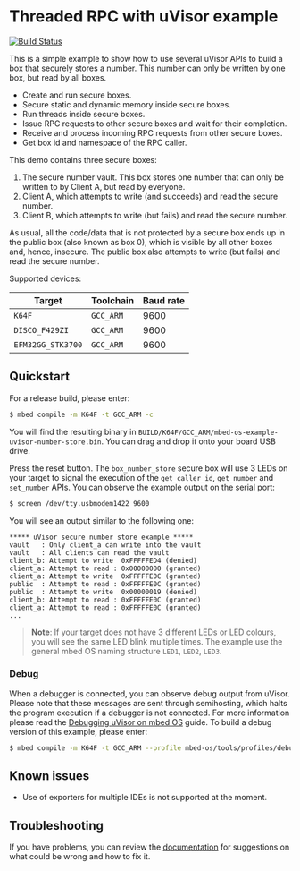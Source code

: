 # Threaded RPC with uVisor example

[![Build Status](https://travis-ci.org/ARMmbed/mbed-os-example-uvisor-number-store.svg?branch=master)](https://travis-ci.org/ARMmbed/mbed-os-example-uvisor-number-store)

This is a simple example to show how to use several uVisor APIs to build a box that securely stores a number.
This number can only be written by one box, but read by all boxes.

* Create and run secure boxes.
* Secure static and dynamic memory inside secure boxes.
* Run threads inside secure boxes.
* Issue RPC requests to other secure boxes and wait for their completion.
* Receive and process incoming RPC requests from other secure boxes.
* Get box id and namespace of the RPC caller.

This demo contains three secure boxes:

1. The secure number vault. This box stores one number that can only be written to by Client A, but read by everyone.
1. Client A, which attempts to write (and succeeds) and read the secure number.
1. Client B, which attempts to write (but fails) and read the secure number.

As usual, all the code/data that is not protected by a secure box ends up in the public box (also known as box 0), which is visible by all other boxes and, hence, insecure. The public box also attempts to write (but fails) and read the secure number.

Supported devices:

| Target            | Toolchain | Baud rate |
|-------------------|-----------|-----------|
| `K64F`            | `GCC_ARM` | 9600      |
| `DISCO_F429ZI`    | `GCC_ARM` | 9600      |
| `EFM32GG_STK3700` | `GCC_ARM` | 9600      |

## Quickstart

For a release build, please enter:

```bash
$ mbed compile -m K64F -t GCC_ARM -c
```

You will find the resulting binary in `BUILD/K64F/GCC_ARM/mbed-os-example-uvisor-number-store.bin`. You can drag and drop it onto your board USB drive.

Press the reset button. The `box_number_store` secure box will use 3 LEDs on your target to signal the execution of the `get_caller_id`, `get_number` and `set_number` APIs. You can observe the example output on the serial port:

```bash
$ screen /dev/tty.usbmodem1422 9600
```

You will see an output similar to the following one:

```
***** uVisor secure number store example *****
vault   : Only client_a can write into the vault
vault   : All clients can read the vault
client_b: Attempt to write  0xFFFFFED4 (denied)
client_a: Attempt to read : 0x00000000 (granted)
client_a: Attempt to write  0xFFFFFE0C (granted)
public  : Attempt to read : 0xFFFFFE0C (granted)
public  : Attempt to write  0x00000019 (denied)
client_b: Attempt to read : 0xFFFFFE0C (granted)
client_a: Attempt to read : 0xFFFFFE0C (granted)
...
```

> **Note**: If your target does not have 3 different LEDs or LED colours, you will see the same LED blink multiple times. The example use the general mbed OS naming structure `LED1`, `LED2`, `LED3`.

### Debug

When a debugger is connected, you can observe debug output from uVisor. Please note that these messages are sent through semihosting, which halts the program execution if a debugger is not connected. For more information please read the [Debugging uVisor on mbed OS](https://github.com/ARMmbed/uvisor/blob/master/docs/lib/DEBUGGING.md) guide. To build a debug version of this example, please enter:

```bash
$ mbed compile -m K64F -t GCC_ARM --profile mbed-os/tools/profiles/debug.json -c
```

## Known issues

- Use of exporters for multiple IDEs is not supported at the moment.

## Troubleshooting

If you have problems, you can review the [documentation](https://os.mbed.com/docs/latest/tutorials/debugging.html) for suggestions on what could be wrong and how to fix it.
